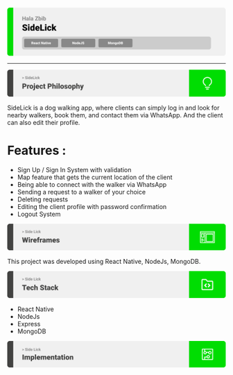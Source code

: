 ![Readme](./assets/ReadMeImages/title1.svg)

---

![Readme](./assets/ReadMeImages/title2.svg)

SideLick is a dog walking app, where clients can simply log in and look for nearby walkers, book them, and contact them via WhatsApp. And the client can also edit their profile.

# Features :

* Sign Up / Sign In System with validation
* Map feature that gets the current location of the client
* Being able to connect with the walker via WhatsApp
* Sending a request to a walker of your choice
* Deleting requests 
* Editing the client profile with password confirmation
* Logout System


![Readme](./assets/ReadMeImages/title3.svg)

This project was developed using React Native, NodeJs, MongoDB.


![Readme](./assets/ReadMeImages/title4.svg)

* React Native
* NodeJs
* Express
* MongoDB


![Readme](./assets/ReadMeImages/title5.svg)









